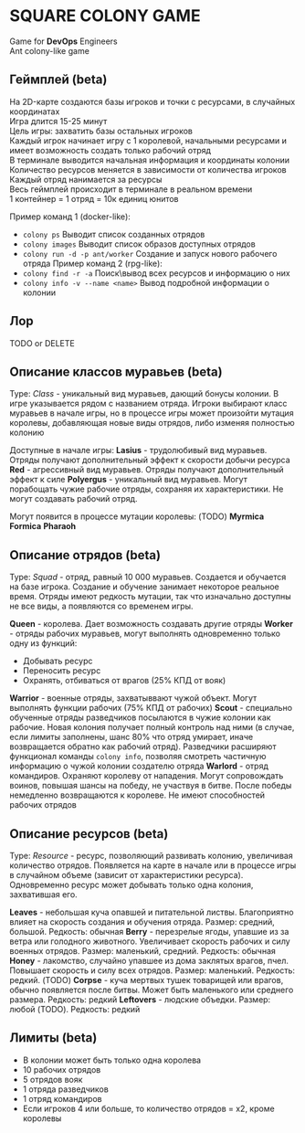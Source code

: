# SQUARE COLONY GAME

Game for **DevOps** Engineers  
Ant colony-like game

## Геймплей (beta)
На 2D-карте создаются базы игроков и точки с ресурсами, в случайных координатах  
Игра длится 15-25 минут  
Цель игры: захватить базы остальных игроков  
Каждый игрок начинает игру с 1 королевой, начальными ресурсами и имеет возможность создать только рабочий отряд  
В терминале выводится начальная информация и координаты колонии  
Количество ресурсов меняется в зависимости от количества игроков    
Каждый отряд нанимается за ресурсы  
Весь геймплей происходит в терминале в реальном времени    
1 контейнер = 1 отряд = 10к единиц юнитов  

Пример команд 1 (docker-like):
* `colony ps` Выводит список созданных отрядов
* `colony images` Выводит список образов доступных отрядов
* `colony run -d -p ant/worker` Создание и запуск нового рабочего отряда
Пример команд 2 (rpg-like):
* `colony find -r -a` Поиск\вывод всех ресурсов и информацию о них
* `colony info -v --name <name>` Вывод подробной информации о колонии

## Лор
TODO or DELETE

## Описание классов муравьев (beta) 
Type: *Class* - уникальный вид муравьев, дающий бонусы колонии. В игре указывается рядом с названием отряда. Игроки выбирают класс муравьев в начале игры, но в процессе игры может произойти мутация королевы, добавляющая новые виды отрядов, либо изменяя полностью колонию

Доступные в начале игры:
**Lasius** - трудолюбивый вид муравьев. Отряды получают дополнительный эффект к скорости добычи ресурса
**Red** - агрессивный вид муравьев. Отряды получают дополнительный эффект к силе
**Polyergus** - уникальный вид муравьев. Могут порабощать чужие рабочие отряды, сохраняя их характеристики. Не могут создавать рабочий отряд. 

Могут появится в процессе мутации королевы: (TODO)
**Myrmica** 
**Formica**
**Pharaoh** 

## Описание отрядов (beta)
Type: *Squad* - отряд, равный 10 000 муравьев. Создается и обучается на базе игрока. Создание и обучение занимает некоторое реальное время. Отряды имеют редкость мутации, так что изначально доступны не все виды, а появляются со временем игры. 

**Queen** -  королева. Дает возможность создавать другие отряды
**Worker** - отряды рабочих муравьев, могут выполнять одновременно только одну из функций:
* Добывать ресурс
* Переносить ресурс
* Охранять, отбиваться от врагов (25% КПД от вояк)  

**Warrior** - военные отряды,  захватыввают чужой объект. Могут выполнять функции рабочих (75% КПД от рабочих)
**Scout** - специально обученные отряды разведчиков посылаются в чужие колонии как рабочие. Новая колония получает полный контроль над ними (в случае, если лимиты заполнены, шанс 80% что отряд умирает, иначе возвращается обратно как рабочий отряд). Разведчики расширяют функционал команды `colony info`, позволяя смотреть частичную информацию о чужой колонии создателю отряда
**Warlord** - отряд командиров. Охраняют королеву от нападения. Могут сопровождать воинов, повышая шансы на победу, не участвуя в битве. После победы немедленно возвращаются к королеве. Не имеют способностей рабочих отрядов

## Описание ресурсов (beta)
Type: *Resource* - ресурс, позволяющий развивать колонию, увеличивая количество отрядов. Появляется на карте в начале или в процессе игры в случайном объеме (зависит от характеристики ресурса). Одновременно ресурс может добывать только одна колония, захватившая его.   

**Leaves** - небольшая куча опавшей и питательной листвы. Благоприятно влияет на скорость создания и обучения отряда. Размер: средний, большой. Редкость: обычная
**Berry** - перезрелые ягоды, упавшие из за ветра или голодного животного. Увеличивает скорость рабочих и силу военных отрядов. Размер: маленький, средний. Редкость: обычная
**Honey** - лакомство, случайно упавшее из дома заклятых врагов, пчел. Повышает скорость и силу всех отрядов. Размер: маленький. Редкость: редкий. (TODO)
**Corpse** - куча мертвых тушек товарищей или врагов, обычно появляется после битвы. Может быть маленького или среднего размера. Редкость: редкий 
**Leftovers** - людские объедки. Размер: любой (TODO). Редкость: редкий

## Лимиты (beta)
* В колонии может быть только одна королева 
* 10 рабочих отрядов
* 5 отрядов вояк
* 1 отряда разведчиков
* 1 отряд командиров
* Если игроков 4 или больше, то количество отрядов = х2, кроме королевы

